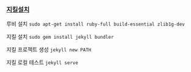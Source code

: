 ### [지킬설치](https://jekyllrb.com/docs/installation/ubuntu/)

루비 설치
`sudo apt-get install ruby-full build-essential zlib1g-dev`

지킬 설치
`sudo gem install jekyll bundler`

지킬 프로젝트 생성
`jekyll new PATH`

지킬 로컬 테스트
`jekyll serve`
